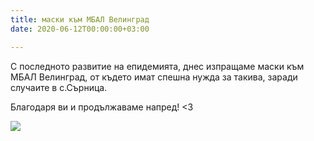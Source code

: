 ```yaml
---
title: маски към МБАЛ Велинград
date: 2020-06-12T00:00:00+03:00

---
```

С последното развитие на епидемията, днес изпращаме маски към МБАЛ Велинград, от където имат спешна нужда за такива, заради случаите в с.Сърница. 

Благодаря ви и продължаваме напред! <3

![](/images/b5553ee606973f02afd54d4cc31d55f1.jpeg)